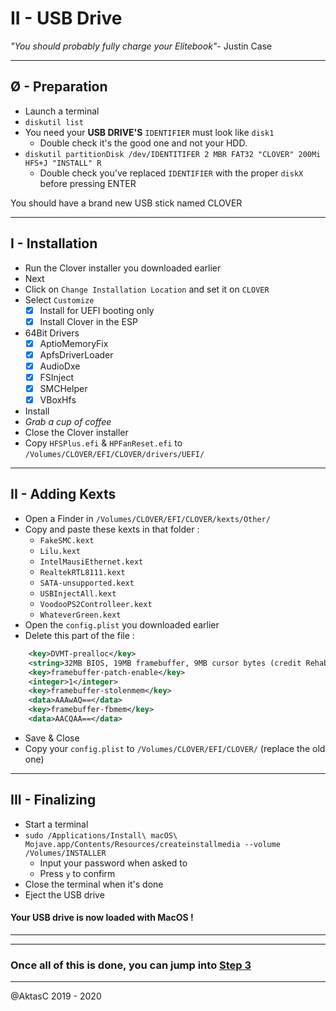 # II - USB Drive

_"You should probably fully charge your Elitebook"_- Justin Case

---

## Ø - Preparation

- Launch a terminal
- `diskutil list`
- You need your **USB DRIVE'S** `IDENTIFIER` must look like `disk1`
  - Double check it's the good one and not your HDD.
- `diskutil partitionDisk /dev/IDENTITIFER 2 MBR FAT32 "CLOVER" 200Mi HFS+J "INSTALL" R`
  - Double check you've replaced `IDENTIFIER` with the proper `diskX` before pressing ENTER

You should have a brand new USB stick named CLOVER

---

## I - Installation

- Run the Clover installer you downloaded earlier
- Next
- Click on `Change Installation Location` and set it on `CLOVER`
- Select `Customize`
  - [x] Install for UEFI booting only
  - [x] Install Clover in the ESP
- 64Bit Drivers
  - [x] AptioMemoryFix
  - [x] ApfsDriverLoader
  - [x] AudioDxe
  - [x] FSInject
  - [x] SMCHelper
  - [x] VBoxHfs
- Install
- _Grab a cup of coffee_
- Close the Clover installer
- Copy `HFSPlus.efi` & `HPFanReset.efi` to `/Volumes/CLOVER/EFI/CLOVER/drivers/UEFI/`

---

## II - Adding Kexts

- Open a Finder in `/Volumes/CLOVER/EFI/CLOVER/kexts/Other/`
- Copy and paste these kexts in that folder :
  - `FakeSMC.kext`
  - `Lilu.kext`
  - `IntelMausiEthernet.kext`
  - `RealtekRTL8111.kext`
  - `SATA-unsupported.kext`
  - `USBInjectAll.kext`
  - `VoodooPS2Controlleer.kext`
  - `WhateverGreen.kext`
- Open the `config.plist` you downloaded earlier
- Delete this part of the file :

```XML
    <key>DVMT-prealloc</key>
    <string>32MB BIOS, 19MB framebuffer, 9MB cursor bytes (credit RehabMan)</string>
    <key>framebuffer-patch-enable</key>
    <integer>1</integer>
    <key>framebuffer-stolenmem</key>
    <data>AAAwAQ==</data>
    <key>framebuffer-fbmem</key>
    <data>AACQAA==</data>
```

- Save & Close
- Copy your `config.plist` to `/Volumes/CLOVER/EFI/CLOVER/` (replace the old one)

---

## III - Finalizing

- Start a terminal
- `sudo /Applications/Install\ macOS\ Mojave.app/Contents/Resources/createinstallmedia --volume /Volumes/INSTALLER`
  - Input your password when asked to
  - Press `y` to confirm
- Close the terminal when it's done
- Eject the USB drive

#### Your USB drive is now loaded with MacOS !

---

---

### Once all of this is done, you can jump into [Step 3](three.md)

---

@AktasC
2019 - 2020
